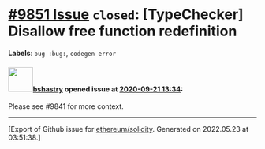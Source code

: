 # [\#9851 Issue](https://github.com/ethereum/solidity/issues/9851) `closed`: [TypeChecker] Disallow free function redefinition
**Labels**: `bug :bug:`, `codegen error`


#### <img src="https://avatars.githubusercontent.com/u/2388185?v=4" width="50">[bshastry](https://github.com/bshastry) opened issue at [2020-09-21 13:34](https://github.com/ethereum/solidity/issues/9851):

Please see #9841 for more context.




-------------------------------------------------------------------------------



[Export of Github issue for [ethereum/solidity](https://github.com/ethereum/solidity). Generated on 2022.05.23 at 03:51:38.]
